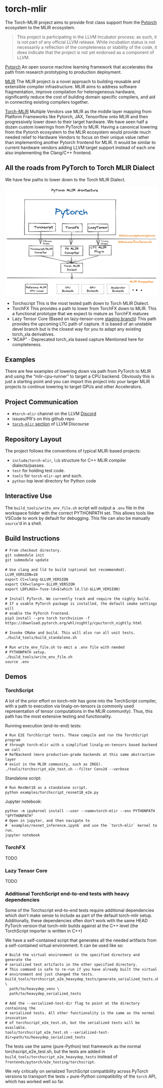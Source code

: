 # torch-mlir

The Torch-MLIR project aims to provide first class support from the [Pytorch](https://pytorch.org) ecosystem to the MLIR ecosystem.

> This project is participating in the LLVM Incubator process: as such, it is
not part of any official LLVM release.  While incubation status is not
necessarily a reflection of the completeness or stability of the code, it
does indicate that the project is not yet endorsed as a component of LLVM.

[Pytorch](https://pytorch.org)
An open source machine learning framework that accelerates the path from research prototyping to production deployment.

[MLIR](https://mlir.llvm.org)
The MLIR project is a novel approach to building reusable and extensible compiler infrastructure. MLIR aims to address software fragmentation, improve compilation for heterogeneous hardware, significantly reduce the cost of building domain specific compilers, and aid in connecting existing compilers together.

[Torch-MLIR](https://github.com/llvm/torch-mlir)
Multiple Vendors use MLIR as the middle layer mapping from Platform Frameworks like Pytorch, JAX, Tensorflow onto MLIR and then progressively lower down to their target hardware. We have seen half a dozen custom lowerings from PyTorch to MLIR. Having a canonical lowering from the Pytorch ecosystem to the MLIR ecosystem would provide much needed relief to Hardware Vendors to focus on their unique value rather than implementing another Pytorch frontend for MLIR. It would be similar to current hardware vendors adding LLVM target support instead of each one also implementing the Clang/C++ frontend.

## All the roads from PyTorch to Torch MLIR Dialect

We have few paths to lower down to the Torch MLIR Dialect.

![Torch Lowering Architectures](Torch-MLIR.png)

 - Torchscript
    This is the most tested path down to Torch MLIR Dialect.
 - TorchFX
	This provides a path to lower from TorchFX down to MLIR. This a functional prototype that we expect to mature as TorchFX matures
 - Lazy Tensor Core (Based on lazy-tensor-core [staging branch](https://github.com/pytorch/pytorch/tree/lazy_tensor_staging/lazy_tensor_core))
	This path provides the upcoming LTC path of capture. It is based of an unstable devel branch but is the closest way for you to adapt any existing torch_xla derivatives.
 - “ACAP”  - Deprecated torch_xla based capture Mentioned here for completeness.

## Examples
There are few examples of lowering down via path from PyTorch to MLIR and using the “mlir-cpu-runner” to target a CPU backend. Obviously this is just a starting point and you can import this project into your larger MLIR projects to continue lowering to target GPUs and other Accelerators.

## Project Communication

- `#torch-mlir` channel on the LLVM [Discord](https://discord.gg/xS7Z362)
- issues/PR's on this github repo
- [`torch-mlir` section](https://llvm.discourse.group/c/projects-that-want-to-become-official-llvm-projects/torch-mlir/41) of LLVM Discourse

## Repository Layout

The project follows the conventions of typical MLIR-based projects:

* `include/torch-mlir`, `lib` structure for C++ MLIR compiler dialects/passes.
* `test` for holding test code.
* `tools` for `torch-mlir-opt` and such.
* `python` top level directory for Python code

## Interactive Use

The `build_tools/write_env_file.sh` script will output a `.env`
file in the workspace folder with the correct PYTHONPATH set. This allows
tools like VSCode to work by default for debugging. This file can also be
manually `source`'d in a shell.

## Build Instructions

```shell
# From checkout directory.
git submodule init
git submodule update

# Use clang and lld to build (optional but recommended).
LLVM_VERSION=10
export CC=clang-$LLVM_VERSION
export CXX=clang++-$LLVM_VERSION
export LDFLAGS=-fuse-ld=$(which ld.lld-$LLVM_VERSION)

# Install PyTorch. We currently track and require the nighly build.
# If a usable PyTorch package is installed, the default cmake settings will
# enable the PyTorch frontend.
pip3 install --pre torch torchvision -f https://download.pytorch.org/whl/nightly/cpu/torch_nightly.html

# Invoke CMake and build. This will also run all unit tests.
./build_tools/build_standalone.sh

# Run write_env_file.sh to emit a .env file with needed
# PYTHONPATH setup.
./build_tools/write_env_file.sh
source .env

```

## Demos

### TorchScript

A lot of the prior effort on torch-mlir has gone into the TorchScript compiler,
with a path to execution via linalg-on-tensors (a commonly used representation
of tensor computations in the MLIR community). Thus, this path has the most
extensive testing and functionality.

Running execution (end-to-end) tests:

```
# Run E2E TorchScript tests. These compile and run the TorchScript program
# through torch-mlir with a simplified linalg-on-tensors based backend we call
# RefBackend (more production-grade backends at this same abstraction layer
# exist in the MLIR community, such as IREE).
./tools/torchscript_e2e_test.sh --filter Conv2d --verbose
```

Standalone script:

```
# Run ResNet18 as a standalone script.
python examples/torchscript_resnet18_e2e.py
```

Jupyter notebook:
```
python -m ipykernel install --user --name=torch-mlir --env PYTHONPATH "$PYTHONPATH"
# Open in jupyter, and then navigate to
# `examples/resnet_inference.ipynb` and use the `torch-mlir` kernel to run.
jupyter notebook
```


### TorchFX

TODO


### Lazy Tensor Core

TODO

### Additional TorchScript end-to-end tests with heavy dependencies

Some of the Torchscript end-to-end tests require additional dependencies which
don't make sense to include as part of the default torch-mlir setup.
Additionally, these dependencies often don't work with the same HEAD PyTorch
version that torch-mlir builds against at the C++ level (the TorchScript
importer is written in C++)

We have a self-contained script that generates all the needed artifacts from a
self-contained virtual environment. It can be used like so:

```shell
# Build the virtual environment in the specified directory and generate the
# serialized test artifacts in the other specified directory.
# This command is safe to re-run if you have already built the virtual
# environment and just changed the tests.
build_tools/torchscript_e2e_heavydep_tests/generate_serialized_tests.sh \
  path/to/heavydep_venv \
  path/to/heavydep_serialized_tests

# Add the --serialized-test-dir flag to point at the directory containing the
# serialized tests. All other functionality is the same as the normal invocation
# of torchscript_e2e_test.sh, but the serialized tests will be available.
tools/torchscript_e2e_test.sh --serialized-test-dir=path/to/heavydep_serialized_tests
```

The tests use the same (pure-Python) test framework as the normal
torchscript_e2e_test.sh, but the tests are added in
`build_tools/torchscript_e2e_heavydep_tests` instead of
`frontends/pytorch/e2e_testing/torchscript`.

We rely critically on serialized TorchScript compatibility across PyTorch
versions to transport the tests + pure-Python compatibility of the `torch`
API, which has worked well so far.
